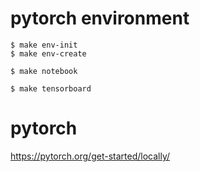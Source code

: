 # pytorch environment

```shell
$ make env-init
$ make env-create
```

```shell
$ make notebook
```

```shell
$ make tensorboard
```

# pytorch

https://pytorch.org/get-started/locally/
